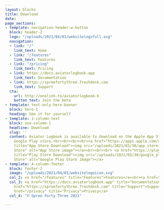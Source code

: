 ```yaml
---
layout: blocks
title: Download
date: 
page_sections:
- template: navigation-header-w-button
  block: header-2
  logo: "/uploads/2021/04/01/websitelogofull.svg"
  navigation:
  - link: "/"
    link_text: Home
  - link: "/features"
    link_text: Features
  - link: "/pricing"
    link_text: Pricing
  - link: https://docs.aviatorlogbook.app
    link_text: Documentation
  - link: https://spreefortythree.freshdesk.com
    link_text: Support
  cta:
    url: http://onelink.to/aviatorlogbook-b
    button_text: Join the beta
- template: text-only-hero-banner
  block: hero-1
  heading: See it for yourself
- template: 1-column-text
  block: one-column-1
  headline: Download
  slug: ''
  content: Aviator Logbook is available to download on the Apple App Store and the
    Google Play store.<br><br><br><br><a href="https://apps.apple.com/us/app/aviator-logbook/id1550574251"
    title="App Store Download"><img src="/uploads/2021/03/30/app_store.png" title="App
    Store" alt="App Store image"></a><br><br><br> <a href="https://play.google.com/store/apps/details?id=com.spreefortythree.logbook"
    title="Play Store Download"><img src="/uploads/2021/03/30/google_play.png" title="Play
    Store" alt="Google Play Store image"></a>
- template: 4-column-footer
  block: footer-2
  image: "/uploads/2021/04/01/websitelogoicon.svg"
  col_2: <a href="/features" title="Features">Features</a><br><a href="/pricing" title="Pricing">Pricing</a>
  col_3: <a href="https://docs.aviatorlogbook.app" title="Documentation">Documentation</a><br><a
    href="https://spreefortythree.freshdesk.com" title="Support">Support</a><br><a
    href="/privacy" title="Privacy">Privacy</a>
  col_4: "© Spree Forty Three 2021"

---
```

